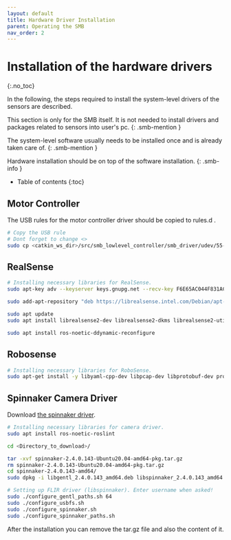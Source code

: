 ```yaml
---
layout: default
title: Hardware Driver Installation
parent: Operating the SMB
nav_order: 2
---
```


# Installation of the hardware drivers
{:.no_toc}

In the following, the steps required to install the system-level drivers of the sensors are described.

This section is only for the SMB itself. It is not needed to install drivers and packages related to sensors into user's pc.
{: .smb-mention }

The system-level software usually needs to be installed once and is already taken care of.
{: .smb-mention }

Hardware installation should be on top of the software installation. 
{: .smb-info }


* Table of contents
{:toc}
​    

## Motor Controller 
The USB rules for the motor controller driver should be copied to rules.d .
```bash
# Copy the USB rule
# Dont forget to change <>
sudo cp <catkin_ws_dir>/src/smb_lowlevel_controller/smb_driver/udev/55-smb.rules /etc/udev/rules.d/
```

## RealSense 
```bash
# Installing necessary libraries for RealSense.
sudo apt-key adv --keyserver keys.gnupg.net --recv-key F6E65AC044F831AC80A06380C8B3A55A6F3EFCDE || sudo apt-key adv --keyserver hkp://keyserver.ubuntu.com:80 --recv-key F6E65AC044F831AC80A06380C8B3A55A6F3EFCDE

sudo add-apt-repository "deb https://librealsense.intel.com/Debian/apt-repo $(lsb_release -cs) main"

sudo apt update
sudo apt install librealsense2-dev librealsense2-dkms librealsense2-utils

sudo apt install ros-noetic-ddynamic-reconfigure
```

## Robosense
```bash
# Installing necessary libraries for RoboSense.
sudo apt-get install -y libyaml-cpp-dev libpcap-dev libprotobuf-dev protobuf-compiler git
```

## Spinnaker Camera Driver
Download [the spinnaker driver](https://drive.google.com/file/d/1wVK0dAH4mre1Prsr-Wsaowz0_OAmWe2f/view?usp=sharing).
```bash
# Installing necessary libraries for camera driver.
sudo apt install ros-noetic-roslint

cd <Directory_to_download>/

tar -xvf spinnaker-2.4.0.143-Ubuntu20.04-amd64-pkg.tar.gz 
rm spinnaker-2.4.0.143-Ubuntu20.04-amd64-pkg.tar.gz 
cd spinnaker-2.4.0.143-amd64/
sudo dpkg -i libgentl_2.4.0.143_amd64.deb libspinnaker_2.4.0.143_amd64.deb libspinnaker-dev_2.4.0.143_amd64.deb libspinnaker-c_2.4.0.143_amd64.deb libspinnaker-c-dev_2.4.0.143_amd64.deb

# Setting up FLIR driver (libspinnaker). Enter username when asked!
sudo ./configure_gentl_paths.sh 64
sudo ./configure_usbfs.sh
sudo ./configure_spinnaker.sh
sudo ./configure_spinnaker_paths.sh
```

After the installation you can remove the tar.gz file and also the content of it. 

